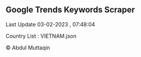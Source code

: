 

## Google Trends Keywords Scraper 
 
Last Update 03-02-2023 , 07:48:04

Country List :
VIETNAM.json



© Abdul Muttaqin 
